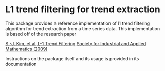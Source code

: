 # L1 trend filtering for trend extraction

This package provides a reference implementation of l1 trend filtering algorithm for
trend extraction from a time series data. This implementation is based off of the research paper


[S.-J. Kim, et al.,L-1 Trend Filtering,Society
for Industrial and Applied Mathematics
(2009)](https://web.stanford.edu/~boyd/papers/l1_trend_filter.html)

Instructions on the package itself and its usage is provided in its documentation